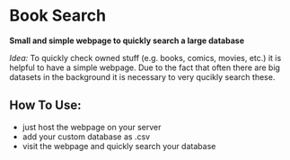 # Book Search

**Small and simple webpage to quickly search a large database**


*Idea:*
To quickly check owned stuff (e.g. books, comics, movies, etc.) it is helpful to have a simple webpage.
Due to the fact that often there are big datasets in the background it is necessary to very qucikly search these. 

## How To Use:
- just host the webpage on your server
- add your custom database as .csv
- visit the webpage and quickly search your database
